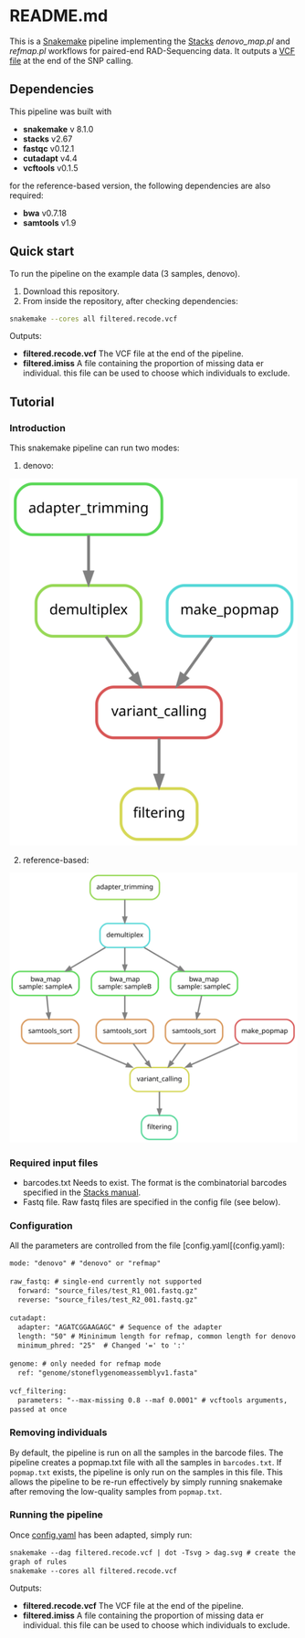 # README.md

This is a [Snakemake](https://snakemake.readthedocs.io/en/stable/) pipeline implementing the [Stacks](https://catchenlab.life.illinois.edu/stacks/manual/) *denovo_map.pl* and *refmap.pl* workflows for paired-end RAD-Sequencing data. It outputs a [VCF file](https://en.wikipedia.org/wiki/Variant_Call_Format) at the end of the SNP calling.

## Dependencies

This pipeline was built with 

- **snakemake** v 8.1.0
- **stacks** v2.67
- **fastqc** v0.12.1 
- **cutadapt** v4.4
- **vcftools** v0.1.5

for the reference-based version, the following dependencies are also required:

- **bwa** v0.7.18
- **samtools** v1.9

## Quick start

To run the pipeline on the example data (3 samples, denovo).

1.  Download this repository.
3.  From inside the repository, after checking dependencies:
   ```sh
  snakemake --cores all filtered.recode.vcf
   ```

Outputs:
- **filtered.recode.vcf** The VCF file at the end of the pipeline.
- **filtered.imiss** A file containing the proportion of missing data er individual. this file can be used to choose which individuals to exclude.

## Tutorial

### Introduction

This snakemake pipeline can run two modes:

1. denovo:

 ![](img/denovo_dag.svg)

2. reference-based:

 ![](img/refmap_dag.svg)

### Required input files

- barcodes.txt Needs to exist. The format is the combinatorial barcodes specified in the [Stacks manual](https://catchenlab.life.illinois.edu/stacks/manual/#specbc).
- Fastq file. Raw fastq files are specified in the config file (see below).

### Configuration

All the parameters are controlled from the file [config.yaml[(config.yaml):

```
mode: "denovo" # "denovo" or "refmap"

raw_fastq: # single-end currently not supported
  forward: "source_files/test_R1_001.fastq.gz" 
  reverse: "source_files/test_R2_001.fastq.gz"

cutadapt:
  adapter: "AGATCGGAAGAGC" # Sequence of the adapter
  length: "50" # Mininimum length for refmap, common length for denovo
  minimum_phred: "25"  # Changed '=' to ':'

genome: # only needed for refmap mode
  ref: "genome/stoneflygenomeassemblyv1.fasta"

vcf_filtering:
  parameters: "--max-missing 0.8 --maf 0.0001" # vcftools arguments, passed at once
```

### Removing individuals

By default, the pipeline is run on all the samples in the barcode files. The pipeline creates a popmap.txt file with all the samples in ```barcodes.txt```. If ```popmap.txt``` exists, the pipeline is only run on the samples in this file.  This allows the pipeline to be re-run effectively by simply running snakemake after removing the low-quality samples from ```popmap.txt```.

### Running the pipeline

Once [config.yaml](config.yaml) has been adapted, simply run:

```
snakemake --dag filtered.recode.vcf | dot -Tsvg > dag.svg # create the graph of rules 
snakemake --cores all filtered.recode.vcf
```
Outputs:
- **filtered.recode.vcf** The VCF file at the end of the pipeline.
- **filtered.imiss** A file containing the proportion of missing data er individual. this file can be used to choose which individuals to exclude.
